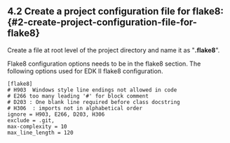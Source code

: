 <!--- @file
  2 create_a projtect configuration file for flake8.md for Python Development Process and Coding Specification

  Copyright (c) 2020, Intel Corporation. All rights reserved.<BR>

  Redistribution and use in source (original document form) and 'compiled'
  forms (converted to PDF, epub, HTML and other formats) with or without
  modification, are permitted provided that the following conditions are met:

  1) Redistributions of source code (original document form) must retain the
     above copyright notice, this list of conditions and the following
     disclaimer as the first lines of this file unmodified.

  2) Redistributions in compiled form (transformed to other DTDs, converted to
     PDF, epub, HTML and other formats) must reproduce the above copyright
     notice, this list of conditions and the following disclaimer in the
     documentation and/or other materials provided with the distribution.

  THIS DOCUMENTATION IS PROVIDED BY TIANOCORE PROJECT "AS IS" AND ANY EXPRESS OR
  IMPLIED WARRANTIES, INCLUDING, BUT NOT LIMITED TO, THE IMPLIED WARRANTIES OF
  MERCHANTABILITY AND FITNESS FOR A PARTICULAR PURPOSE ARE DISCLAIMED. IN NO
  EVENT SHALL TIANOCORE PROJECT  BE LIABLE FOR ANY DIRECT, INDIRECT, INCIDENTAL,
  SPECIAL, EXEMPLARY, OR CONSEQUENTIAL DAMAGES (INCLUDING, BUT NOT LIMITED TO,
  PROCUREMENT OF SUBSTITUTE GOODS OR SERVICES; LOSS OF USE, DATA, OR PROFITS;
  OR BUSINESS INTERRUPTION) HOWEVER CAUSED AND ON ANY THEORY OF LIABILITY,
  WHETHER IN CONTRACT, STRICT LIABILITY, OR TORT (INCLUDING NEGLIGENCE OR
  OTHERWISE) ARISING IN ANY WAY OUT OF THE USE OF THIS DOCUMENTATION, EVEN IF
  ADVISED OF THE POSSIBILITY OF SUCH DAMAGE.

-->
## 4.2 Create a project configuration file for flake8: {#2-create-project-configuration-file-for-flake8}

Create a file at root level of the  project  directory  and name it as "**.flake8**".

Flake8 configuration options needs to be in the flake8 section. The following options used for EDK II flake8 configuration. 





```
[flake8]
# H903  Windows style line endings not allowed in code
# E266 too many leading '#' for block comment
# D203 : One blank line required before class docstring
# H306  : imports not in alphabetical order
ignore = H903, E266, D203, H306
exclude = .git,
max-complexity = 10
max_line_length = 120

```


